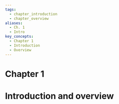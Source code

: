 ```yaml
---
tags:
  - chapter_introduction
  - chapter_overview
aliases:
  - Ch. 1
  - Intro
key_concepts:
  - Chapter 1
  - Introduction
  - Overview
---
```


# Chapter 1  

# Introduction and overview  
